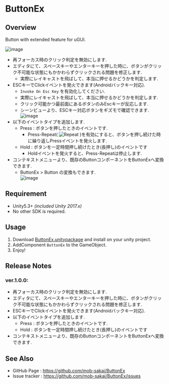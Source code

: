ButtonEx
===

## Overview

Button with extended feature for uGUI.

![image](https://user-images.githubusercontent.com/12690315/32772216-8a96c922-c968-11e7-9e50-edaf44f21bd9.png)

* 再フォーカス時のクリック判定を無効にします.
* エディタにて、スペースキーやエンターキーを押した時に、ボタンがクリック不可能な状態にもかかわらずクリックされる問題を修正します.
    * 実際にレイキャストを飛ばして、本当に押せるかどうかを判定します.
* ESCキーでClickイベントを発火できます(Androidバックキー対応).
    * `Invoke On Esc Key` を有効化してください.
    * 実際にレイキャストを飛ばして、本当に押せるかどうかを判定します.
    * クリック可能かつ最前面にあるボタンのみEscキーが反応します.
    * シーンビューより、ESCキー対応ボタンをギズモで確認できます.  
    ![image](https://user-images.githubusercontent.com/12690315/32772546-86e65b2a-c969-11e7-899b-f8b4d8315c77.png)
* 以下のイベントタイプを追加します.
    * Press : ボタンを押したときのイベントです.
        * Press-Repeat( ![Repeat](https://user-images.githubusercontent.com/12690315/32772850-9765fcac-c96a-11e7-88cb-95c3e265f200.png) )を有効にすると、ボタンを押し続けた時に繰り返しPressイベントを発火します.
    * Hold : ボタンを一定時間押し続けたとき(長押し)のイベントです
        * Holdイベントを発火すると、Press-Repeatは停止します.
* コンテキストメニューより、既存のButtonコンポーネントをButtonExへ変換できます.
    * ButtonEx > Button の変換もできます.  
    ![image](https://user-images.githubusercontent.com/12690315/32772668-e60e43ba-c969-11e7-9fef-cc7233f54c7a.png)


## Requirement

* Unity5.3+ *(included Unity 2017.x)*
* No other SDK is required.




## Usage

1. Download [ButtonEx.unitypackage](https://github.com/mob-sakai/ButtonEx/raw/develop/ButtonEx.unitypackage) and install on your unity project.
1. AddComponent `ButtonEx` to the GameObject.
1. Enjoy!




## Release Notes

### ver.1.0.0:
* 再フォーカス時のクリック判定を無効にします.
* エディタにて、スペースキーやエンターキーを押した時に、ボタンがクリック不可能な状態にもかかわらずクリックされる問題を修正します.
* ESCキーでClickイベントを発火できます(Androidバックキー対応).
* 以下のイベントタイプを追加します.
    * Press : ボタンを押したときのイベントです.
    * Hold : ボタンを一定時間押し続けたとき(長押し)のイベントです
* コンテキストメニューより、既存のButtonコンポーネントをButtonExへ変換できます.




## See Also

* GitHub Page : https://github.com/mob-sakai/ButtonEx
* Issue tracker : https://github.com/mob-sakai/ButtonEx/issues